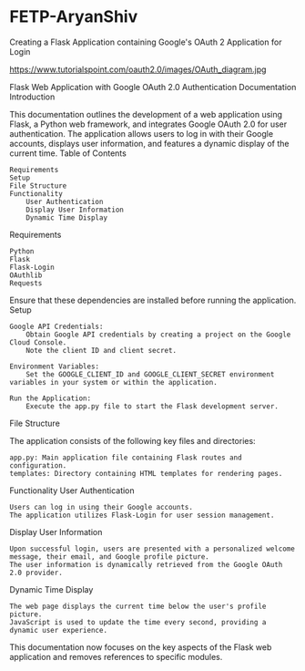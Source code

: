 # FETP-AryanShiv
Creating a Flask Application containing Google's OAuth 2 Application for Login 

    
https://www.tutorialspoint.com/oauth2.0/images/OAuth_diagram.jpg

Flask Web Application with Google OAuth 2.0 Authentication Documentation
Introduction

This documentation outlines the development of a web application using Flask, a Python web framework, and integrates Google OAuth 2.0 for user authentication. The application allows users to log in with their Google accounts, displays user information, and features a dynamic display of the current time.
Table of Contents

    Requirements
    Setup
    File Structure
    Functionality
        User Authentication
        Display User Information
        Dynamic Time Display

Requirements

    Python
    Flask
    Flask-Login
    OAuthlib
    Requests

Ensure that these dependencies are installed before running the application.
Setup

    Google API Credentials:
        Obtain Google API credentials by creating a project on the Google Cloud Console.
        Note the client ID and client secret.

    Environment Variables:
        Set the GOOGLE_CLIENT_ID and GOOGLE_CLIENT_SECRET environment variables in your system or within the application.

    Run the Application:
        Execute the app.py file to start the Flask development server.

File Structure

The application consists of the following key files and directories:

    app.py: Main application file containing Flask routes and configuration.
    templates: Directory containing HTML templates for rendering pages.

Functionality
User Authentication

    Users can log in using their Google accounts.
    The application utilizes Flask-Login for user session management.

Display User Information

    Upon successful login, users are presented with a personalized welcome message, their email, and Google profile picture.
    The user information is dynamically retrieved from the Google OAuth 2.0 provider.

Dynamic Time Display

    The web page displays the current time below the user's profile picture.
    JavaScript is used to update the time every second, providing a dynamic user experience.

This documentation now focuses on the key aspects of the Flask web application and removes references to specific modules.

